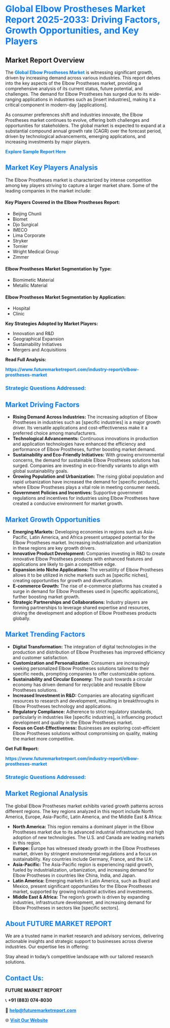 <h1 style="color: #007BFF;">Global Elbow Prostheses Market Report 2025-2033: Driving Factors, Growth Opportunities, and Key Players</h1>

<section id="overview">
<h2>Market Report Overview</h2>
<p>The <a href="https://www.futuremarketreport.com/industry-report/elbow-prostheses-market" style="color: #007BFF; text-decoration: none;"><strong>Global Elbow Prostheses Market</strong></a> is witnessing significant growth, driven by increasing demand across various industries. This report delves into the key aspects of the Elbow Prostheses market, providing a comprehensive analysis of its current status, future potential, and challenges. The demand for Elbow Prostheses has surged due to its wide-ranging applications in industries such as [insert industries], making it a critical component in modern-day [applications].</p>
<p>As consumer preferences shift and industries innovate, the Elbow Prostheses market continues to evolve, offering both challenges and opportunities for stakeholders. The global market is expected to expand at a substantial compound annual growth rate (CAGR) over the forecast period, driven by technological advancements, emerging applications, and increasing investments by major players.</p>
</section>

<section id="overview">
<p><a href="https://www.futuremarketreport.com/request-sample/reportId=55752" style="color: #007BFF; text-decoration: none;"><strong>Explore Sample Report Here</strong></a></p>
</section>

<section id="key-players">
<h2 style="color: #007BFF;">Market Key Players Analysis</h2>
<p>The Elbow Prostheses market is characterized by intense competition among key players striving to capture a larger market share. Some of the leading companies in the market include:</p>
<h4>Key Players Covered in the Elbow Prostheses Report:</h4>
<ul><li>Beijing Chunli</li><li>Biomet</li><li>Djo Surgical</li><li>IMECO</li><li>Lima Corporate</li><li>Stryker</li><li>Tornier</li><li>Wright Medical Group</li><li>Zimmer</li></ul>
<h4>Elbow Prostheses Market Segmentation by Type:</h4>
<ul><li>Biomimetic Material</li><li>Metallic Material</li></ul>

<h4>Elbow Prostheses Market Segmentation by Application:</h4>
<ul><li>Hospital</li><li>Clinic</li></ul>
<p><strong>Key Strategies Adopted by Market Players:</strong></p>
<ul>
<li>Innovation and R&D</li>
<li>Geographical Expansion</li>
<li>Sustainability Initiatives</li>
<li>Mergers and Acquisitions</li>
</ul>
</section>

<section>
<p><strong>Read Full Analysis: </strong></p><a href="https://www.futuremarketreport.com/industry-report/elbow-prostheses-market" style="color: #007BFF; text-decoration: none;"><strong>https://www.futuremarketreport.com/industry-report/elbow-prostheses-market</strong></a>
<h3 style="color: #007BFF;">Strategic Questions Addressed:</h3>
</section>

<section id="driving-factors">
<h2 style="color: #007BFF;">Market Driving Factors</h2>
<ul>
<li><strong>Rising Demand Across Industries:</strong> The increasing adoption of Elbow Prostheses in industries such as [specific industries] is a major growth driver. Its versatile applications and cost-effectiveness make it a preferred choice among manufacturers.</li>
<li><strong>Technological Advancements:</strong> Continuous innovations in production and application technologies have enhanced the efficiency and performance of Elbow Prostheses, further boosting market demand.</li>
<li><strong>Sustainability and Eco-Friendly Initiatives:</strong> With growing environmental concerns, the demand for sustainable Elbow Prostheses solutions has surged. Companies are investing in eco-friendly variants to align with global sustainability goals.</li>
<li><strong>Growing Population and Urbanization:</strong> The rising global population and rapid urbanization have increased the demand for [specific products], where Elbow Prostheses plays a vital role in meeting consumer needs.</li>
<li><strong>Government Policies and Incentives:</strong> Supportive government regulations and incentives for industries using Elbow Prostheses have created a conducive environment for market growth.</li>
</ul>
</section>

<section id="growth-opportunities">
<h2 style="color: #007BFF;">Market Growth Opportunities</h2>
<ul>
<li><strong>Emerging Markets:</strong> Developing economies in regions such as Asia-Pacific, Latin America, and Africa present untapped potential for the Elbow Prostheses market. Increasing industrialization and urbanization in these regions are key growth drivers.</li>
<li><strong>Innovative Product Development:</strong> Companies investing in R&D to create innovative Elbow Prostheses products with enhanced features and applications are likely to gain a competitive edge.</li>
<li><strong>Expansion into Niche Applications:</strong> The versatility of Elbow Prostheses allows it to be utilized in niche markets such as [specific niches], creating opportunities for growth and diversification.</li>
<li><strong>E-commerce Growth:</strong> The rise of e-commerce platforms has created a surge in demand for Elbow Prostheses used in [specific applications], further boosting market growth.</li>
<li><strong>Strategic Partnerships and Collaborations:</strong> Industry players are forming partnerships to leverage shared expertise and resources, driving the development and adoption of Elbow Prostheses products globally.</li>
</ul>
</section>

<section id="trending-factors">
<h2 style="color: #007BFF;">Market Trending Factors</h2>
<ul>
<li><strong>Digital Transformation:</strong> The integration of digital technologies in the production and distribution of Elbow Prostheses has improved efficiency and customer satisfaction.</li>
<li><strong>Customization and Personalization:</strong> Consumers are increasingly seeking personalized Elbow Prostheses solutions tailored to their specific needs, prompting companies to offer customizable options.</li>
<li><strong>Sustainability and Circular Economy:</strong> The push towards a circular economy has driven demand for recyclable and reusable Elbow Prostheses solutions.</li>
<li><strong>Increased Investment in R&D:</strong> Companies are allocating significant resources to research and development, resulting in breakthroughs in Elbow Prostheses technology and applications.</li>
<li><strong>Regulatory Compliance:</strong> Adherence to strict regulatory standards, particularly in industries like [specific industries], is influencing product development and quality in the Elbow Prostheses market.</li>
<li><strong>Focus on Cost-Effectiveness:</strong> Businesses are exploring cost-efficient Elbow Prostheses solutions without compromising on quality, making the market more competitive.</li>
</ul>
</section>

<section>
<p><strong>Get Full Report: </strong></p><a href="https://www.futuremarketreport.com/industry-report/elbow-prostheses-market" style="color: #007BFF; text-decoration: none;"><strong>https://www.futuremarketreport.com/industry-report/elbow-prostheses-market</strong></a>
<h3 style="color: #007BFF;">Strategic Questions Addressed:</h3>
</section>


<section id="regional-analysis">
<h2 style="color: #007BFF;">Market Regional Analysis</h2>
<p>The global Elbow Prostheses market exhibits varied growth patterns across different regions. The key regions analyzed in this report include North America, Europe, Asia-Pacific, Latin America, and the Middle East & Africa:</p>
<ul>
<li><strong>North America:</strong> This region remains a dominant player in the Elbow Prostheses market due to its advanced industrial infrastructure and high adoption of new technologies. The U.S. and Canada are leading markets in this region.</li>
<li><strong>Europe:</strong> Europe has witnessed steady growth in the Elbow Prostheses market, driven by stringent environmental regulations and a focus on sustainability. Key countries include Germany, France, and the U.K.</li>
<li><strong>Asia-Pacific:</strong> The Asia-Pacific region is experiencing rapid growth, fueled by industrialization, urbanization, and increasing demand for Elbow Prostheses in countries like China, India, and Japan.</li>
<li><strong>Latin America:</strong> Emerging markets in Latin America, such as Brazil and Mexico, present significant opportunities for the Elbow Prostheses market, supported by growing industrial activities and investments.</li>
<li><strong>Middle East & Africa:</strong> The region’s growth is driven by expanding industries, infrastructure development, and increasing demand for Elbow Prostheses in sectors like [specific sectors].</li>
</ul>
</section>

<footer>
<h2 style="color: #007BFF;">About FUTURE MARKET REPORT</h2>
<p>We are a trusted name in market research and advisory services, delivering actionable insights and strategic support to businesses across diverse industries. Our expertise lies in offering:</p>

<p>Stay ahead in today’s competitive landscape with our tailored research solutions.</p>

<h2 style="color: #007BFF;">Contact Us:</h2>
<p><strong>FUTURE MARKET REPORT</strong></p>
<p>📞 <strong>+91 (883) 074-8030</strong></p>
<p>📧 <strong><a href="mailto:help@futuremarketreport.com" style="color: #007BFF;">help@futuremarketreport.com</a></strong></p>
<p>🌐 <strong><a href="https://www.futuremarketreport.com/" style="color: #007BFF;">Visit Our Website</a></strong></p>
</footer>